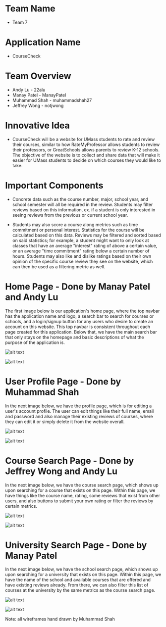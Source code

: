 # **Team Name**
- Team 7

# **Application Name**
- CourseCheck

# **Team Overview**

- Andy Lu - 22alu  
- Manay Patel - ManayPatel  
- Muhammad Shah - muhammadshah27  
- Jeffrey Wong - notjwong  

# **Innovative Idea**

- CourseCheck will be a website for UMass students to rate and review their courses, similar to how RateMyProfessor allows students to review their professors, or GreatSchools allows parents to review K-12 schools. The objective of the website is to collect and share data that will make it easier for UMass students to decide on which courses they would like to take. 

# **Important Components**

- Concrete data such as the course number, major, school year, and school semester will all be required in the review. Students may filter reviews based on this information, ex. if a student is only interested in seeing reviews from the previous or current school year.  

- Students may also score a course along metrics such as time commitment or personal interest. Statistics for the course will be calculated based on this data. Reviews may be filtered and sorted based on said statistics; for example, a student might want to only look at classes that have an average "interest" rating of above a certain value, or an average "time commitment" rating below a certain number of hours. Students may also like and dislike ratings based on their own opinion of the specific course review they see on the website, which can then be used as a filtering metric as well.


# **Home Page - Done by Manay Patel and Andy Lu**

The first image below is our application's home page, where the top navbar has the application name and logo, a search bar to search for courses or schools, and a login/signup button for any users who desire to create an account on this website. This top navbar is consistent throughout each page created for this application. Below that, we have the main search bar that only stays on the homepage and basic descriptions of what the purpose of the application is.

![alt text](/milestone1/wireframesandactual/wireframeHomepage.PNG)

![alt text](/milestone1/wireframesandactual/homepage.PNG)

# **User Profile Page - Done by Muhammad Shah**

In the next image below, we have the profile page, which is for editing a user's account profile. The user can edit things like their full name, email and password and also manage their existing reviews of courses, where they can edit it or simply delete it from the website overall.

![alt text](.milestone1/wireframesandactual/wireframeProfilepage.PNG)

![alt text](/milestone1/wireframesandactual/profilepage.PNG)

# **Course Search Page - Done by Jeffrey Wong and Andy Lu**

In the next image below, we have the course search page, which shows up upon searching for a course that exists on this page. Within this page, we have things like the course name, rating, some reviews that exist from other users, and also buttons to submit your own rating or filter the reviews by certain metrics.

![alt text](/milestone1/wireframesandactual/wireframeCoursesearchpage.PNG)

![alt text](/milestone1/wireframesandactual/coursesearchpage.PNG)

# **University Search Page - Done by Manay Patel**

In the next image below, we have the school search page, which shows up upon searching for a university that exists on this page. Within this page, we have the name of the school and available courses that are offered and have existing reviews already. From there, we can also filter this list of courses at the university by the same metrics as the course search page.

![alt text](/milestone1/wireframesandactual/wireframeUnisearchpage.PNG)

![alt text](/milestone1/wireframesandactual/uniSearchPage.PNG)

Note: all wireframes hand drawn by Muhammad Shah
